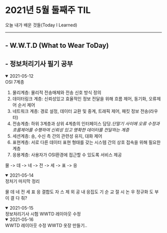 # 2021년 5월 둘째주 TIL
오늘 내가 배운 것들(Today I Learned)

---------------------------------------
## - W.W.T.D (What to Wear ToDay)
## - 정보처리기사 필기 공부



<details open>
<summary>2021-05-12</summary>
OSI 7계층

1. 물리계층: 물리적 전송매체와 전송 신호 방식 정의
2. 데이터링크 계층: 신뢰성있고 효율적인 정보 전달을 위해 흐름 제어, 동기화, 오류제어 순서 제어
3. 네트워크 계층: 경로 설정, 데이터 교환 및 중계, 트래픽 제어, 패킷 정보 전송(라우터)
4. 전송계층: 하위 3계층과 상위 4계층의 인터페이스 담당.*단말기 사이에 오류 수정과 흐름제어를 수행하여 신뢰성 있고 명확한 데이터를 전달하는 계증*
5. 세션계층: 송, 수신 측 간의 관련성 유지, 대화 제어
6. 표현계층: 서로 다른 데이터 표현 형태를 갖는 시스템 간의 상호 접속을 위해 필요한 계층
7. 응용계층: 사용자가 OSI환경에 접근할 수 있도록 서비스 제공


물 -> 데 ->  네 -> 전 -> 세 -> 표 -> 응
</details>

<details open>
<summary>2021-05-14</summary>
정처기 마지막 정리

물 데 네 전 세 표 응
결합도 자 스 제 외 공 내
응집도 기 순 교 절 시 논 우
정규화 도 부 이 결 다 줘?
</details>

<details open>
<summary>2021-05-15</summary>
정보처리기사 시험
WWTD 레이아웃 수정

</details>

<details open>
<summary>2021-05-16</summary>
WWTD 레이아웃 수정
WWTD 옷장 만들기..
</details>
